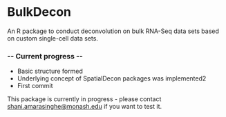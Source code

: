 <h1>BulkDecon</h1>
An R package to conduct deconvolution on bulk RNA-Seq data sets based on custom single-cell data sets.


<h3> -- Current progress -- </h3>
<ul>
<li>Basic structure formed </li>
<li>Underlying concept of SpatialDecon packages was implemented2</li>
<li>First commit</li>
</ul>

This package is currently in progress - please contact shani.amarasinghe@monash.edu if you want to test it.

